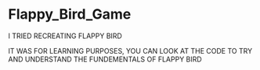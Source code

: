 # Flappy_Bird_Game
I TRIED RECREATING FLAPPY BIRD 

IT WAS FOR LEARNING PURPOSES, YOU CAN LOOK AT THE CODE TO TRY AND UNDERSTAND THE FUNDEMENTALS OF FLAPPY BIRD
